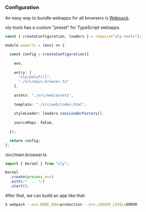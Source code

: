 ### Configuration

An easy way to bundle webapps for all browsers is [Webpack](https://webpack.js.org).

oly-tools has a custom "preset" for TypeScript webapps.

```ts
const { createConfiguration, loaders } = require("oly-tools");

module.exports = (env) => {

  const config = createConfiguration({
    
    env,
    
    entry: [
      "oly/polyfill",
      "./src/main.browser.ts"
    ],
    
    assets: "./src/web/assets",
    
    template: "./src/web/index.html",
    
    styleLoader: loaders.sassLoaderFactory(),
    
    sourceMaps: false,
    
  });

  return config;
};
```

/src/main.browser.ts
```ts
import { Kernel } from "oly";

Kernel
  .create(process.env)
  .with(/* ... */)
  .start();
```

After that, we can build an app like that:

```bash
$ webpack --env.NODE_ENV=production --env.LOGGER_LEVEL=ERROR
```
